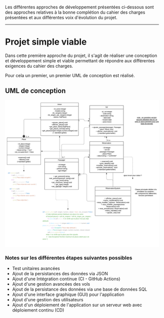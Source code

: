 
Les différentes approches de développement présentées ci-dessous sont des approches relatives à la bonne complétion du cahier des charges présentées et aux différentes voix d'évolution du projet.

----

# Projet simple viable 

Dans cette première approche du projet, il s'agit de réaliser une conception et développement simple et viable permettant de répondre aux différentes exigences du cahier des charges.

Pour cela un premier, un premier UML de conception est réalisé.


## UML de conception

![UML de conception v1](/documentation/diagram/UML_diagramme_classe_v1.png)

### Notes sur les différentes étapes suivantes possibles 

* Test unitaires avancées
* Ajout de la persistances des données via JSON 
* Ajout d'une Intégration continue (CI - GitHub Actions)
* Ajout d'une gestion avancées des vols
* Ajout de la persistance des données via une base de données SQL
* Ajout d'une interface graphique (GUI) pour l'application
* Ajout d'une gestion des utilisateurs
* Ajout d'un déploiement de l'application sur un serveur web avec déploiement continu (CD)

